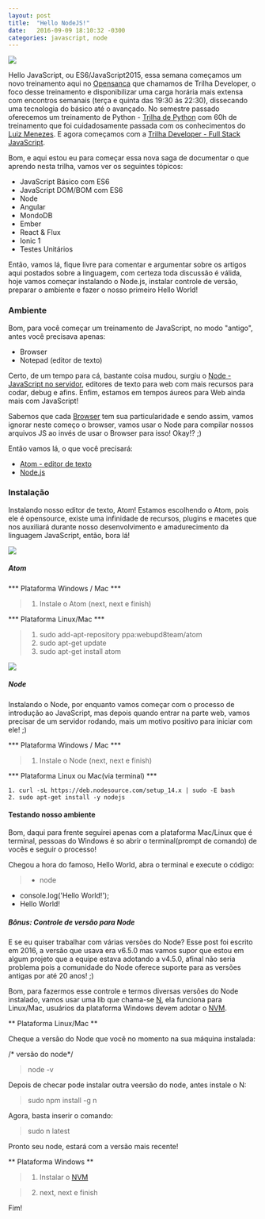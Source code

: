```yaml
---
layout: post
title:  "Hello NodeJS!"
date:   2016-09-09 18:10:32 -0300
categories: javascript, node
---
```


![](https://cdn-images-1.medium.com/max/800/1*ZE5valizc_x1B73Gs11v_g.jpeg)

Hello JavaScript, ou ES6/JavaScript2015, essa semana começamos um novo treinamento aqui no [Opensanca](www.opensanca.com.br) que chamamos de Trilha Developer, o foco desse treinamento e disponibilizar uma carga horária mais extensa com encontros semanais (terça e quinta das 19:30 ás 22:30), dissecando uma tecnologia do básico até o avançado. No semestre passado oferecemos um treinamento de Python -  [Trilha de Python](https://github.com/opensanca/trilha-python) com 60h de treinamento que foi cuidadosamente passada com os conhecimentos do [Luiz Menezes](https://github.com/lamenezes).  E agora começamos com a [Trilha Developer - Full Stack JavaScript](https://github.com/opensanca/trilha-javascript).

Bom, e aqui estou eu para começar essa nova saga de documentar o que aprendo nesta trilha, vamos ver os seguintes tópicos:

- JavaScript Básico com ES6
- JavaScript DOM/BOM com ES6
- Node
- Angular
- MondoDB
- Ember
- React & Flux
- Ionic 1
- Testes Unitários

Então, vamos lá, fique livre para comentar e argumentar sobre os artigos aqui postados sobre a linguagem, com certeza toda discussão é válida, hoje vamos começar instalando o Node.js, instalar controle de versão, preparar o ambiente e fazer o nosso primeiro Hello World!

### Ambiente

Bom, para você começar um treinamento de JavaScript, no modo "antigo", antes você precisava apenas:
  - Browser
  - Notepad (editor de texto)

Certo, de um tempo para cá, bastante coisa mudou, surgiu o [Node - JavaScript no servidor](www.nodejs.org), editores de texto para web com mais recursos para codar, debug e afins.  Enfim, estamos em tempos áureos para Web ainda mais com JavaScript!  

Sabemos que cada [Browser](http://www.html5rocks.com/pt/tutorials/internals/howbrowserswork/) tem sua particularidade e  sendo assim, vamos ignorar neste começo o browser, vamos usar o Node para compilar nossos arquivos JS ao invés de usar o Browser para isso! Okay!? ;)

Então vamos lá, o que você precisará:

- [Atom -  editor de texto](www.atom.io)
- [Node.js](www.nodejs.org)

### Instalação

Instalando nosso editor de texto, Atom! Estamos escolhendo o Atom, pois ele é opensource, existe uma infinidade de recursos, plugins e macetes que nos auxiliará durante nosso desenvolvimento e amadurecimento da linguagem JavaScript, então,  bora lá!

![](https://raw.githubusercontent.com/karan/atom-terminal/master/terminal.gif)

##### Atom

*** Plataforma Windows / Mac ***

  > 1. Instale o Atom (next, next e finish)

*** Plataforma Linux/Mac ***

  > 1. sudo add-apt-repository ppa:webupd8team/atom
  > 2. sudo apt-get update
  > 3. sudo apt-get install atom
  
  ![](https://nodejs.org/static/images/logos/nodejs-2560x1440.png)

##### Node

Instalando o Node, por enquanto vamos começar com o processo de introdução ao JavaScript, mas depois quando entrar na parte web, vamos precisar de um servidor rodando, mais um motivo positivo para iniciar com ele! ;)

*** Plataforma Windows / Mac ***

   > 1. Instale o Node (next, next e finish)


*** Plataforma Linux ou Mac(via terminal) ***

    1. curl -sL https://deb.nodesource.com/setup_14.x | sudo -E bash
    2. sudo apt-get install -y nodejs


#### Testando nosso ambiente

Bom, daqui para frente seguirei apenas com a plataforma Mac/Linux que é terminal, pessoas do Windows é so abrir o terminal(prompt de comando)  de vocês e seguir o processo!

Chegou a hora do famoso, Hello World, abra o terminal e execute o código:

> -  node
- console.log('Hello World!');
-  Hello World!


##### Bônus: Controle de versão para Node

E se eu quiser trabalhar com várias versões do Node?  Esse post foi escrito em 2016, a versão que usava era v6.5.0 mas vamos supor que estou em algum projeto que a equipe estava adotando a v4.5.0, afinal não seria problema pois a comunidade do Node oferece suporte para as versões antigas por até 20 anos! ;)

Bom, para fazermos esse controle e termos diversas versões do Node instalado, vamos usar uma lib que chama-se [N](https://github.com/mklement0/n-install), ela funciona para Linux/Mac, usuários da plataforma Windows devem adotar o [NVM](http://nomadev.com.br/node-js-o-que-%C3%A9-nvm-e-como-gerenciar-vers%C3%B5es-do-node/).

** Plataforma Linux/Mac **

Cheque a versão do Node que você no momento na sua máquina instalada:

/* versão do node*/

> node -v

Depois de checar pode instalar outra veersão do node, antes instale o N:

> sudo npm install -g n

Agora, basta inserir o comando:

> sudo n latest

Pronto seu node, estará com a versão mais recente!

** Plataforma Windows **

> 1. Instalar o [NVM](https://github.com/coreybutler/nvm-windows)

> 2. next, next e finish


Fim!
